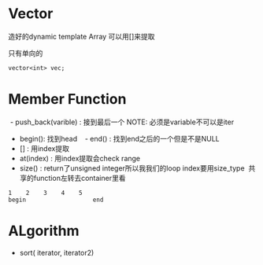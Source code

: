 # Vector

造好的dynamic template Array 可以用[]来提取

只有单向的
```
vector<int> vec;
```

# Member Function

  - push_back(varible) : 接到最后一个 NOTE: 必须是variable不可以是iter
  
  - begin(): 找到head
  
  - end() : 找到end之后的一个但是不是NULL
  
  - [] : 用index提取
  
  - at(index) : 用index提取会check range
  
  - size() : return了unsigned integer所以我我们的loop index要用size_type
  共享的function左转去container里看
 ```
 1    2    3    4    5 
begin                   end
 ```

# ALgorithm

- sort( iterator, iterator2)
